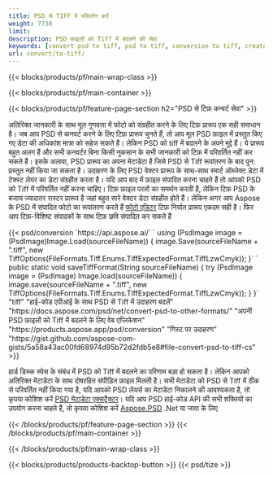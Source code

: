 ```yaml
---
title: PSD से TIFF में परिवर्तन करें
weight: 7730
limit: 
description: PSD फ़ाइलों को Tiff में बदलने की सेवा
keywords: [convert psd to tiff, psd to tiff, conversion to tiff, create tiff from psd, print psd as tiff]
url: convert/to-tiff/
---
```


{{< blocks/products/pf/main-wrap-class >}}

{{< blocks/products/pf/main-container >}}

{{< blocks/products/pf/feature-page-section h2="PSD से टिफ़ कन्वर्ट सेवा" >}}
<p>अतिरिक्त जानकारी के साथ मूल गुणवत्ता में फोटो को संग्रहीत करने के लिए टिफ़ प्रारूप एक सही समाधान है। जब आप PSD से कनवर्ट करने के लिए टिफ़ प्रारूप चुनते हैं, तो आप मूल PSD फ़ाइल में प्रस्तुत किए गए डेटा की अधिकांश मात्रा को सहेज सकते हैं। लेकिन PSD को tiff में बदलने के अपने मुद्दे हैं। ये प्रारूप बहुत अलग हैं और सभी कनवर्टर बिना किसी नुकसान के सभी जानकारी को टिफ़ में परिवर्तित नहीं कर सकते हैं। इसके अलावा, PSD प्रारूप का अपना मेटाडेटा है जिसे PSD से Tiff रूपांतरण के बाद पुन: प्रस्तुत नहीं किया जा सकता है। उदाहरण के लिए PSD वेक्टर प्रारूप के साथ-साथ स्मार्ट ऑब्जेक्ट डेटा में टेक्स्ट लेयर का डेटा संग्रहीत करता है। यदि आप बाद में फ़ाइल संपादित करना चाहते हैं तो आपको PSD को Tiff में परिवर्तित नहीं करना चाहिए। टिफ़ फ़ाइल परतों का समर्थन करती है, लेकिन टिफ़ PSD के बजाय ज्यादातर रास्टर प्रारूप है जहां बहुत सारे वेक्टर डेटा संग्रहीत होते हैं। लेकिन अगर आप Aspose के PSD में संपादित फोटो का रूपांतरण करते हैं <a href="https://products.aspose.app/psd/photo-editor">फोटो एडिटर</a> टिफ़ निर्यात प्रारूप एकदम सही है। फिर आप टिफ़-विशिष्ट संपादकों के साथ टिफ़ छवि संपादित कर सकते हैं</p>
{{< psd/conversion `https://api.aspose.ai/` 
`    using (PsdImage image = (PsdImage)Image.Load(sourceFileName))
    {
        image.Save(sourceFileName + ".tiff", new TiffOptions(FileFormats.Tiff.Enums.TiffExpectedFormat.TiffLzwCmyk));
    }` 
`     public static void saveTiffFormat(String sourceFileName) {
        try (PsdImage image = (PsdImage) Image.load(sourceFileName)) {
            image.save(sourceFileName + ".tiff", new TiffOptions(FileFormats.Tiff.Enums.TiffExpectedFormat.TiffLzwCmyk));
        }
    }` 
	"tiff" 
"हाई-कोड एपीआई के साथ PSD से Tiff में उदाहरण बदलें"  "https://docs.aspose.com/psd/net/convert-psd-to-other-formats/" 
"अपनी PSD फ़ाइलों को Tiff में बदलने के लिए वेब एप्लिकेशन" "https://products.aspose.app/psd/conversion" 
"गिस्ट पर उदाहरण" "https://gist.github.com/aspose-com-gists/5a58a43ac00fd68974d95b72d2fdb5e8#file-convert-psd-to-tiff-cs" >}}
<p>हार्ड डिस्क स्पेस के संबंध में PSD को Tiff में बदलने का परिणाम बड़ा हो सकता है। लेकिन आपको अतिरिक्त मेटाडेटा के साथ दोषरहित संपीड़ित फ़ाइल मिलती है। सभी मेटाडेटा को PSD से Tiff में ठीक से परिवर्तित नहीं किया गया है, यदि आपको PSD लेयर्स का मेटाडेटा निकालने की आवश्यकता है, तो कृपया कोशिश करें <a href="https://products.aspose.app/psd/metadata">PSD मेटाडेटा एक्सट्रैक्टर</a>। यदि आप PSD हाई-कोड API की सभी शक्तियों का उपयोग करना चाहते हैं, तो कृपया कोशिश करें <a href="/psd">Aspose.PSD</a> .Net या जावा के लिए</p>
{{< /blocks/products/pf/feature-page-section >}}
{{< /blocks/products/pf/main-container >}}


{{< /blocks/products/pf/main-wrap-class >}}

{{< blocks/products/products-backtop-button >}}
{{< psd/tize >}}
